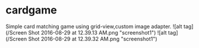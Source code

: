# cardgame
Simple card matching game using grid-view,custom image adapter.
![alt tag](/Screen Shot 2016-08-29 at 12.39.13 AM.png "screenshot1")
![alt tag](/Screen Shot 2016-08-29 at 12.39.32 AM.png "screenshot1")

